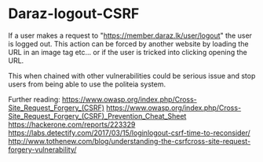 # Daraz-logout-CSRF
If a user makes a request to "https://member.daraz.lk/user/logout" the user is logged out. This action can be forced by another website by loading the URL in an image tag etc... or if the user is tricked into clicking opening the URL.

This when chained with other vulnerabilities could be serious issue and stop users from being able to use the politeia system.

Further reading:
https://www.owasp.org/index.php/Cross-Site_Request_Forgery_(CSRF)
https://www.owasp.org/index.php/Cross-Site_Request_Forgery_(CSRF)_Prevention_Cheat_Sheet
https://hackerone.com/reports/223329
https://labs.detectify.com/2017/03/15/loginlogout-csrf-time-to-reconsider/
http://www.tothenew.com/blog/understanding-the-csrfcross-site-request-forgery-vulnerability/
